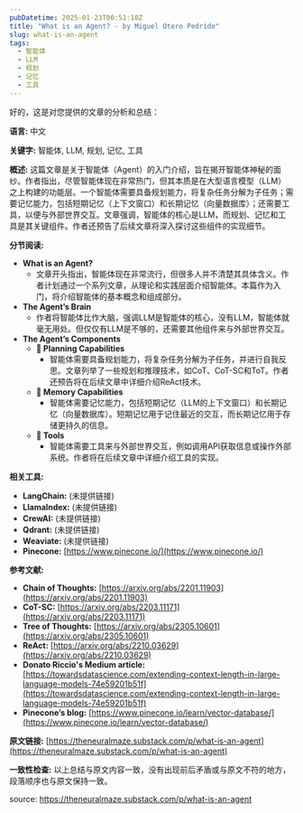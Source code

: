```yaml
---
pubDatetime: 2025-01-23T00:51:10Z
title: "What is an Agent? - by Miguel Otero Pedrido"
slug: what-is-an-agent
tags:
  - 智能体
  - LLM
  - 规划
  - 记忆
  - 工具
---
```


好的，这是对您提供的文章的分析和总结：

**语言:** 中文

**关键字:** 智能体, LLM, 规划, 记忆, 工具

**概述:**
这篇文章是关于智能体（Agent）的入门介绍，旨在揭开智能体神秘的面纱。作者指出，尽管智能体现在非常热门，但其本质是在大型语言模型（LLM）之上构建的功能层。一个智能体需要具备规划能力，将复杂任务分解为子任务；需要记忆能力，包括短期记忆（上下文窗口）和长期记忆（向量数据库）；还需要工具，以便与外部世界交互。文章强调，智能体的核心是LLM，而规划、记忆和工具是其关键组件。作者还预告了后续文章将深入探讨这些组件的实现细节。

**分节阅读:**

- **What is an Agent?**
  - 文章开头指出，智能体现在非常流行，但很多人并不清楚其具体含义。作者计划通过一个系列文章，从理论和实践层面介绍智能体。本篇作为入门，将介绍智能体的基本概念和组成部分。
- **The Agent’s Brain**
  - 作者将智能体比作大脑，强调LLM是智能体的核心，没有LLM，智能体就毫无用处。但仅仅有LLM是不够的，还需要其他组件来与外部世界交互。
- **The Agent’s Components**
  - **💠 Planning Capabilities**
    - 智能体需要具备规划能力，将复杂任务分解为子任务，并进行自我反思。文章列举了一些规划和推理技术，如CoT、CoT-SC和ToT。作者还预告将在后续文章中详细介绍ReAct技术。
  - **💠 Memory Capabilities**
    - 智能体需要记忆能力，包括短期记忆（LLM的上下文窗口）和长期记忆（向量数据库）。短期记忆用于记住最近的交互，而长期记忆用于存储更持久的信息。
  - **💠 Tools**
    - 智能体需要工具来与外部世界交互，例如调用API获取信息或操作外部系统。作者将在后续文章中详细介绍工具的实现。

**相关工具:**

- **LangChain:** (未提供链接)
- **LlamaIndex:** (未提供链接)
- **CrewAI:** (未提供链接)
- **Qdrant:** (未提供链接)
- **Weaviate:** (未提供链接)
- **Pinecone:** [https://www.pinecone.io/](https://www.pinecone.io/)

**参考文献:**

- **Chain of Thoughts:** [https://arxiv.org/abs/2201.11903](https://arxiv.org/abs/2201.11903)
- **CoT-SC:** [https://arxiv.org/abs/2203.11171](https://arxiv.org/abs/2203.11171)
- **Tree of Thoughts:** [https://arxiv.org/abs/2305.10601](https://arxiv.org/abs/2305.10601)
- **ReAct:** [https://arxiv.org/abs/2210.03629](https://arxiv.org/abs/2210.03629)
- **Donato Riccio's Medium article:** [https://towardsdatascience.com/extending-context-length-in-large-language-models-74e59201b51f](https://towardsdatascience.com/extending-context-length-in-large-language-models-74e59201b51f)
- **Pinecone’s blog:** [https://www.pinecone.io/learn/vector-database/](https://www.pinecone.io/learn/vector-database/)

**原文链接:** [https://theneuralmaze.substack.com/p/what-is-an-agent](https://theneuralmaze.substack.com/p/what-is-an-agent)

**一致性检查:**
以上总结与原文内容一致，没有出现前后矛盾或与原文不符的地方，段落顺序也与原文保持一致。

source: https://theneuralmaze.substack.com/p/what-is-an-agent
